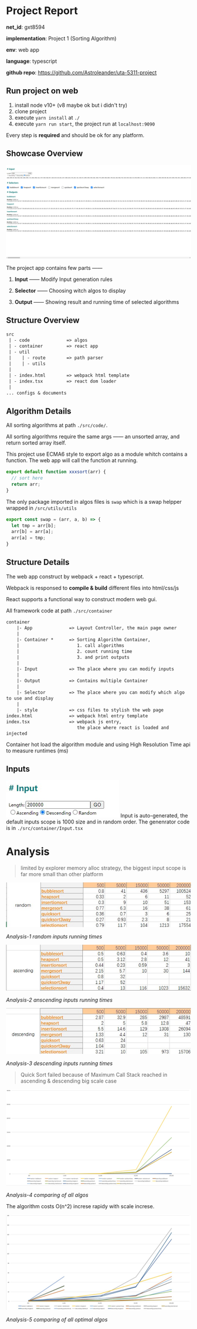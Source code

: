 # Project Report

**net_id**: gxt8594

**implementation**: Project 1 (Sorting Algorithm)

**env**: web app

**language**: typescript

**github repo**: https://github.com/Astroleander/uta-5311-project

## Run project on web
1. install node v10+ (v8 maybe ok but i didn't try)
2. clone project
3. execute `yarn install` at `./`
4. execute `yarn run start`, the project run at `localhost:9090`

Every step is **required** and should be ok for any platform.

## Showcase Overview

![](./screenshot/project.jpg)

The project app contains few parts ——

1. **Input** —— Modify Input generation rules

2. **Selector** —— Choosing witch algos to display

3. **Output** —— Showing result and running time of selected algorithms

## Structure Overview

```
src
 | - code              => algos
 | - container         => react app
 | - util       
 |    | - route        => path parser
 |    | - utils       
 |        
 | - index.html        => webpack html template
 | - index.tsx         => react dom loader
 |
... configs & documents 
```

## Algorithm Details

All sorting algorithms at path `./src/code/`.

All sorting algorithms require the same args —— an unsorted array, and return sorted array itself.

This project use ECMA6 style to export algo as a module whitch contains a function. The web app will call the function at running.

```ts
export default function xxxsort(arr) {
  // sort here
  return arr;
}
```

The only package imported in algos files is `swap` which is a swap helpper wrapped in `/src/utils/utils`
```ts
export const swap = (arr, a, b) => {
  let tmp = arr[b];
  arr[b] = arr[a];
  arr[a] = tmp;
}
```

## Structure Details

The web app construct by webpack + react + typescript.

Webpack is responsed to **compile & build** different files into html/css/js

React supports a functional way to construct modern web gui.

All framework code at path `./src/container`

```
container
    |- App              => Layout Controller, the main page owner
    |
    |- Container *      => Sorting Algorithm Container, 
    |                      1. call algorithms 
    |                      2. count running time 
    |                      3. and print outputs 
    |
    |- Input            => The place where you can modify inputs
    |
    |- Output           => Contains multiple Container
    |
    |- Selector         => The place where you can modify which algo to use and display
    |
    |- style            => css files to stylish the web page
index.html              => webpack html entry template
index.tsx               => webpack js entry, 
                           the place where react is loaded and injected
```

Container hot load the algorithm module and using High Resolution Time api to measure runtimes (ms)

## Inputs

![](./screenshot/3.jpg)
Input is auto-generated, the default inputs scope is 1000 size and in random order.
The genenrator code is in `./src/container/Input.tsx`

# Analysis

> limited by explorer memory alloc strategy, the biggest input scope is far more small than other platform

![](./screenshot/random.jpg)

*Analysis-1 random inputs running times*

![](./screenshot/ascending.jpg)

*Analysis-2 anscending inputs running times*

![](./screenshot/descending.jpg)

*Analysis-3 descending inputs running times*

> Quick Sort failed because of Maximum Call Stack reached in ascending & descending big scale case

![](./screenshot/1.jpg)

*Analysis-4 comparing of all algos*

The algorithm costs O(n^2) increse rapidy with scale increse.

![](./screenshot/2.jpg)

*Analysis-5 comparing of all optimal algos*